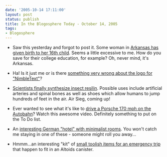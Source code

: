 ```yaml
---
date: '2005-10-14 17:11:00'
layout: post
status: publish
title: In the Blogosphere Today - October 14, 2005
tags:
- Blogosphere
---
```




  * Saw this yesterday and forgot to post it. Some woman in [Arkansas has given birth to her 16th child](http://www.cbsnews.com/stories/2005/10/12/national/main938703.shtml). Seems a little excessive to me. How do you save for their college education, for example? Oh, never mind, it's Arkansas.


  * Ha! Is it just me or is there [something very wrong about the logo for "NimbleText"](http://jr.nimbletext.com/)?


  * [Scientists finally synthesize insect resilin](http://www.smh.com.au/news/science/fleas-leap-for-mankind/2005/10/12/1128796590054.html?oneclick=true). Possible uses include artificial arteries and spinal bones as well as shoes which allow humans to jump hundreds of feet in the air. Air Sieg, coming up!


  * Ever wanted to see what it's like to [drive a Porsche 170 mph on the Autobahn](http://theradblog.typepad.com/theradblog/2005/10/autobahn_videob.html)? Watch this awesome video. Definitely something to put on the To Do list.


  * An [interesting German "hotel" with minimalist rooms](http://www.dasparkhotel.net/). You won't catch me staying in one of these - someone might roll you away...


  * Hmmm...an interesting "kit" of [small toolish items for an emergency trip](http://www.escapemyhead.com/2005/10/tttk-travel-tinker-trouble-kit.html) that happen to fit in an Altoids canister.



